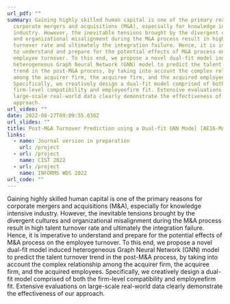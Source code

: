 ```yaml
---
url_pdf: ""
summary: Gaining highly skilled human capital is one of the primary reasons for
  corporate mergers and acquisitions (M&A), especially for knowledge intensive
  industry. However, the inevitable tensions brought by the divergent cultures
  and organizational misalignment during the M&A process result in high talent
  turnover rate and ultimately the integration failure. Hence, it is imperative
  to understand and prepare for the potential effects of M&A process on the
  employee turnover. To this end, we propose a novel dual-fit model induced
  heterogeneous Graph Neural Network (GNN) model to predict the talent turnover
  trend in the post-M&A process, by taking into account the complex relationship
  among the acquirer firm, the acquiree firm, and the acquired employees.
  Specifically, we creatively design a dual-fit model comprised of both the
  firm-level compatibility and employeefirm fit. Extensive evaluations on
  large-scale real-world data clearly demonstrate the effectiveness of our
  approach.
url_video: ""
date: 2022-08-27T09:09:55.030Z
url_slides: ""
title: Post-M&A Turnover Prediction using a Dual-fit GNN Model [AE16-MADA]
links:
  - name: Journal version in preparation
    url: /project
  - url: /project
    name: CIST 2022
  - url: /project
    name: INFORMS WDS 2022
url_code: ""
---
```

Gaining highly skilled human capital is one of the primary reasons for corporate mergers and acquisitions (M&A), especially for knowledge intensive industry. However, the inevitable tensions brought by the divergent cultures and organizational misalignment during the M&A process result in high talent turnover rate and ultimately the integration failure. Hence, it is imperative to understand and prepare for the potential effects of M&A process on the employee turnover. To this end, we propose a novel dual-fit model induced heterogeneous Graph Neural Network (GNN) model to predict the talent turnover trend in the post-M&A process, by taking into account the complex relationship among the acquirer firm, the acquiree firm, and the acquired employees. Specifically, we creatively design a dual-fit model comprised of both the firm-level compatibility and employeefirm fit. Extensive evaluations on large-scale real-world data clearly demonstrate the effectiveness of our approach.